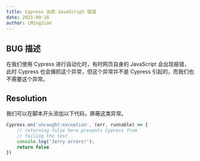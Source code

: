 ```yaml
---
title: Cypress 出现 JavaScript 错误
date: 2021-09-18
author: LMingJian
---
```


## BUG 描述

在我们使用 Cypress 进行自动化时，有时网页自身的 JavaScript 会出现报错，此时 Cypress 也会捕抓这个异常，但这个异常并不是 Cypress 引起的，而我们也不需要这个异常。

## Resolution

我们可以在脚本开头添加以下代码，屏蔽这类异常。

```javascript
Cypress.on('uncaught:exception', (err, runnable) => {
    // returning false here prevents Cypress from
    // failing the test
    console.log('Jerry errors!');
    return false
})
```

